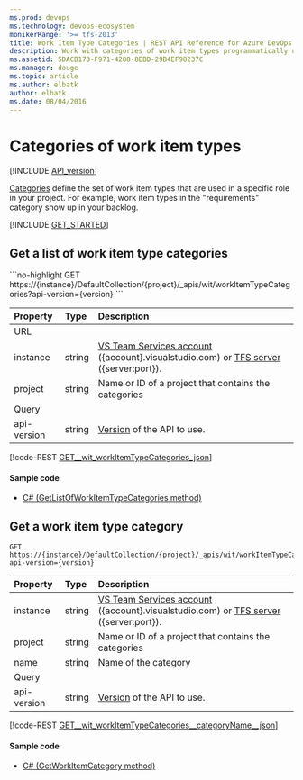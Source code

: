 ```yaml
---
ms.prod: devops
ms.technology: devops-ecosystem
monikerRange: '>= tfs-2013'
title: Work Item Type Categories | REST API Reference for Azure DevOps Services and Team Foundation Server
description: Work with categories of work item types programmatically using the REST APIs for Azure DevOps Services and Team Foundation Server. 
ms.assetid: 5DACB173-F971-4288-8EBD-29B4EF98237C
ms.manager: douge
ms.topic: article
ms.author: elbatk
author: elbatk
ms.date: 08/04/2016
---
```


# Categories of work item types
[!INCLUDE [API_version](../_data/version.md)]

[Categories](http://msdn.microsoft.com/en-us/library/dd695775.aspx) define the set of work item types that are used in a specific role in your project.
For example, work item types in the "requirements" category show up in your backlog.

[!INCLUDE [GET_STARTED](../_data/get-started.md)]

## Get a list of work item type categories
<a name="getalistofworkitemtypecategories" />
```no-highlight
GET https://{instance}/DefaultCollection/{project}/_apis/wit/workItemTypeCategories?api-version={version}
```

| Property  	| Type 		| Description 
|:--------------|:----------|:-----------------
| URL
| instance      | string    | [VS Team Services account](/azure/devops/integrate/get-started/rest/basics) ({account}.visualstudio.com) or [TFS server](/azure/devops/integrate/get-started/rest/basics) ({server:port}).
| project 		| string 	| Name or ID of a project that contains the categories
| Query
| api-version   | string    | [Version](../../concepts/rest-api-versioning.md) of the API to use.

[!code-REST [GET__wit_workItemTypeCategories_json](./_data/categories/GET__wit_workItemTypeCategories.json)]

#### Sample code

* [C# (GetListOfWorkItemTypeCategories method)](https://github.com/Microsoft/vsts-dotnet-samples/blob/master/ClientLibrary/Snippets/Microsoft.TeamServices.Samples.Client/WorkItemTracking/WorkItemTypeCategoriesSample.cs#L23)

## Get a work item type category
<a name="getaworkitemtypecategory" />

```no-highlight
GET https://{instance}/DefaultCollection/{project}/_apis/wit/workItemTypeCategories/{name}?api-version={version}
```

| Property  | Type 		| Description |
|:--------------|:----------|:-----------------
| instance  | string    | [VS Team Services account](/azure/devops/integrate/get-started/rest/basics) ({account}.visualstudio.com) or [TFS server](/azure/devops/integrate/get-started/rest/basics) ({server:port}).
| project 	| string 	| Name or ID of a project that contains the categories
| name 		| string 	| Name of the category
| Query
| api-version | string  | [Version](../../concepts/rest-api-versioning.md) of the API to use.

[!code-REST [GET__wit_workItemTypeCategories__categoryName__json](./_data/categories/GET__wit_workItemTypeCategories__categoryName_.json)]

#### Sample code

* [C# (GetWorkItemCategory method)](https://github.com/Microsoft/vsts-dotnet-samples/blob/master/ClientLibrary/Snippets/Microsoft.TeamServices.Samples.Client/WorkItemTracking/WorkItemTypeCategoriesSample.cs#L43)
